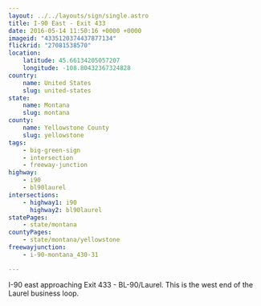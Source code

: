 ```yaml
---
layout: ../../layouts/sign/single.astro
title: I-90 East - Exit 433
date: 2016-05-14 11:50:16 +0000 +0000
imageid: "4335120374437877134"
flickrid: "27081538570"
location:
    latitude: 45.66134205057207
    longitude: -108.80432367324828
country:
    name: United States
    slug: united-states
state:
    name: Montana
    slug: montana
county:
    name: Yellowstone County
    slug: yellowstone
tags:
    - big-green-sign
    - intersection
    - freeway-junction
highway:
    - i90
    - bl90laurel
intersections:
    - highway1: i90
      highway2: bl90laurel
statePages:
    - state/montana
countyPages:
    - state/montana/yellowstone
freewayjunction:
    - i-90-montana_430-31

---
```

I-90 east approaching Exit 433 - BL-90/Laurel.  This is the west end of the Laurel business loop.